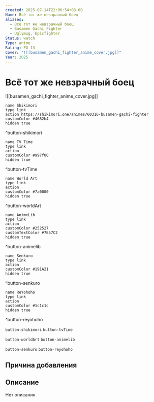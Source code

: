 ```yaml
---
created: 2025-07-14T22:06:54+03:00
Name: Всё тот же невзрачный боец
aliases:
  - Всё тот же невзрачный боец
  - Busamen Gachi Fighter
  - Uglymug, Epicfighter
Status: watch
Type: anime
Rating: PG-13
Cover: "![[busamen_gachi_fighter_anime_cover.jpg]]"
Year: 2025
---
```


# Всё тот же невзрачный боец

![[busamen_gachi_fighter_anime_cover.jpg]]

```button
name Shikimori
type link
action https://shikimori.one/animes/60316-busamen-gachi-fighter
customColor #4682b4
hidden true
```
^button-shikimori

```button
name TV Time
type link
action 
customColor #997f00
hidden true
```
^button-tvTime

```button
name World Art
type link
action 
customColor #7a0000
hidden true
```
^button-worldArt

```button
name AnimeLib
type link
action 
customColor #252527
customTextColor #7E57C2
hidden true
```
^button-animelib

```button
name Senkuro
type link
action 
customColor #191A21
hidden true
```
^button-senkuro

```button
name ReYohoho
type link
action 
customColor #1c1c1c
hidden true
```
^button-reyohoho



`button-shikimori` `button-tvTime`

`button-worldArt` `button-animelib`

`button-senkuro` `button-reyohoho`



## Причина добавления




## Описание

Нет описания

